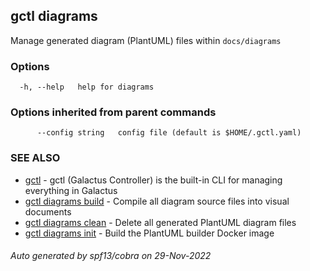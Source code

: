 ## gctl diagrams

Manage generated diagram (PlantUML) files within `docs/diagrams`

### Options

```
  -h, --help   help for diagrams
```

### Options inherited from parent commands

```
      --config string   config file (default is $HOME/.gctl.yaml)
```

### SEE ALSO

* [gctl](gctl.md)	 - gctl (Galactus Controller) is the built-in CLI for managing everything in Galactus
* [gctl diagrams build](gctl_diagrams_build.md)	 - Compile all diagram source files into visual documents
* [gctl diagrams clean](gctl_diagrams_clean.md)	 - Delete all generated PlantUML diagram files
* [gctl diagrams init](gctl_diagrams_init.md)	 - Build the PlantUML builder Docker image

###### Auto generated by spf13/cobra on 29-Nov-2022
